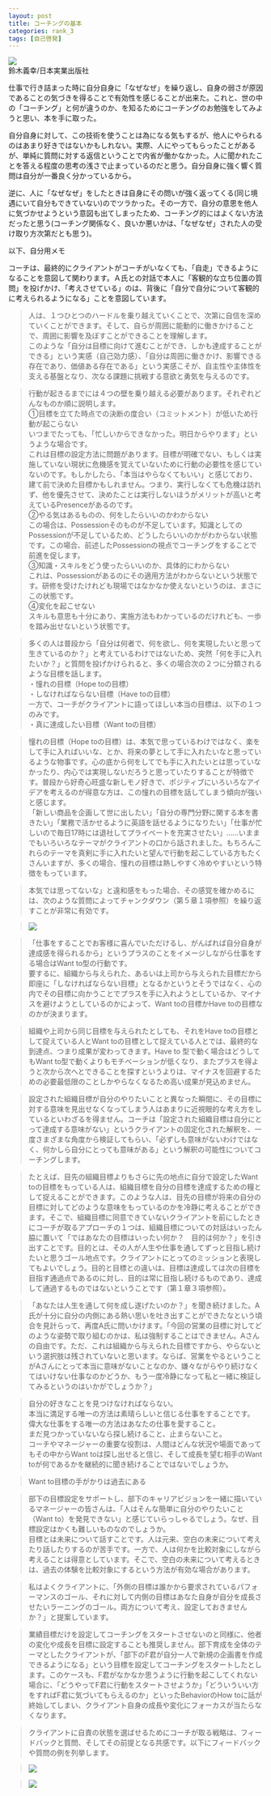 ```yaml
---
layout: post
title: コーチングの基本
categories: rank_3
tags: [自己啓発]
---
```


<div class="book"><div class="book_image"><a href="https://www.amazon.co.jp/dp/B00K9YAMT6"><img src="/images/introduce-of-coaching.jpg"></a></div><div class="book_info">鈴木義幸/日本実業出版社 </div><div class="clear"></div></div>

仕事で行き詰まった時に自分自身に「なぜなぜ」を繰り返し、自身の弱さが原因であることの気づきを得ることで有効性を感じることが出来た。これと、世の中の「コーチング」と何が違うのか、を知るためにコーチングのお勉強をしてみようと思い、本を手に取った。

自分自身に対して、この技術を使うことは為になる気もするが、他人にやられるのはあまり好きではないかもしれない。実際、人にやってもらったことがあるが、単純に質問に対する返信ということで内省が働かなかった。人に聞かれたことを答える程度の思考の浅さで止まっているのだと思う。自分自身に強く響く質問は自分が一番良く分かっているから。

逆に、人に「なぜなぜ」をしたときは自身にその問いが強く返ってくる(同じ境遇にいて自分もできていない)のでツラかった。その一方で、自分の意思を他人に気づかせようという意図も出てしまったため、コーチング的にはよくない方法だったと思う(コーチング関係なく、良いか悪いかは、「なぜなぜ」された人の受け取り方次第だとも思う)。

以下、自分用メモ

<!--more-->

コーチは、最終的にクライアントがコーチがいなくても、「自走」できるようになることを意図して関わります。Ａ氏との対話で本人に「客観的な立ち位置の質問」を投げかけ、「考えさせている」のは、背後に「自分で自分について客観的に考えられるようになる」ことを意図しています。

> 人は、１つひとつのハードルを乗り越えていくことで、次第に自信を深めていくことができます。そして、自らが周囲に能動的に働きかけることで、周囲に影響を及ぼすことができることを理解します。  
> このような「自分は目標に向けて進むことができ、しかも達成することができる」という実感（自己効力感）、「自分は周囲に働きかけ、影響できる存在であり、価値ある存在である」という実感こそが、自主性や主体性を支える基盤となり、次なる課題に挑戦する意欲と勇気を与えるのです。
                

> 行動が起きるまでには４つの壁を乗り越える必要があります。それぞれどんなものか順に説明します。  
>  ①目標を立てた時点での決断の度合い（コミットメント）が低いため行動が起こらない  
> いつまでたっても、「忙しいからできなかった。明日からやります」というような場合です。  
> これは目標の設定方法に問題があります。目標が明確でない、もしくは実施していない現状に危機感を覚えていないために行動の必要性を感じていないのです。もしかしたら、「本当はやらなくてもいい」と感じており、建て前で決めた目標かもしれません。つまり、実行しなくても危機は訪れず、他を優先させて、決めたことは実行しないほうがメリットが高いと考えているPresenceがあるのです。  
> ②やる気はあるものの、何をしたらいいのかわからない  
> この場合は、Possessionそのものが不足しています。知識としてのPossessionが不足しているため、どうしたらいいのかがわからない状態です。この場合、前述したPossessionの視点でコーチングをすることで前進を促します。  
>  ③知識・スキルをどう使ったらいいのか、具体的にわからない  
> これは、Possessionがあるのにその適用方法がわからないという状態です。研修を受けたけれども現場ではなかなか使えないというのは、まさにこの状態です。  
>  ④変化を起こせない  
> スキルも意思も十分にあり、実施方法もわかっているのだけれども、一歩を踏み出せないという状態です。
                

> 多くの人は普段から「自分は何者で、何を欲し、何を実現したいと思って生きているのか？」と考えているわけではないため、突然「何を手に入れたいか？」と質問を投げかけられると、多くの場合次の２つに分類されるような目標を話します。  
> ・憧れの目標（Hope toの目標）  
> ・しなければならない目標（Have toの目標）  
> 一方で、コーチがクライアントに語ってほしい本当の目標は、以下の１つのみです。  
> ・真に達成したい目標（Want toの目標）
                

> 憧れの目標（Hope toの目標）は、本気で思っているわけではなく、楽をして手に入ればいいな、とか、将来の夢として手に入れたいなと思っているような物事です。心の底から何をしてでも手に入れたいとは思っていなかったり、内心では実現しないだろうと思っていたりすることが特徴です。普段から好奇心旺盛な新しモノ好きで、ポジティブにいろいろなアイデアを考えるのが得意な方は、この憧れの目標を話してしまう傾向が強いと感じます。  
> 「新しい商品を企画して世に出したい」「自分の専門分野に関する本を書きたい」「業務で活かせるように英語を話せるようになりたい」「仕事が忙しいので毎日17時には退社してプライベートを充実させたい」……いままでもいろいろなテーマがクライアントの口から話されました。もちろんこれらのテーマを真剣に手に入れたいと望んで行動を起こしている方もたくさんいますが、多くの場合、憧れの目標は熱しやすく冷めやすいという特徴をもっています。
                

> 本気では思ってないな」と違和感をもった場合、その感覚を確かめるには、次のような質問によってチャンクダウン（第５章１項参照）を繰り返すことが非常に有効です。
                

> ![](/images/introduce-of-coaching-1.png)
        

> 「仕事をすることでお客様に喜んでいただけるし、がんばれば自分自身が達成感を得られるから」というプラスのことをイメージしながら仕事をする場合はWant to型の行動です。  
> 要するに、組織から与えられた、あるいは上司から与えられた目標だから即座に「しなければならない目標」となるかというとそうではなく、心の内でその目標に向かうことでプラスを手に入れようとしているか、マイナスを避けようとしているのかによって、Want toの目標かHave toの目標なのかが決まります。
                

> 組織や上司から同じ目標を与えられたとしても、それをHave toの目標として捉えている人とWant toの目標として捉えている人とでは、最終的な到達点、つまり成果が変わってきます。Have to 型で動く場合はどうしてもWant to型で動くよりもモチベーションが低くなり、またプラスを得ようと次から次へとできることを探すというよりは、マイナスを回避するための必要最低限のことしかやらなくなるため高い成果が見込めません。
                

> 設定された組織目標が自分のやりたいことと異なった瞬間に、その目標に対する意味を見出せなくなってしまう人はあまりに近視眼的な考え方をしているといわざるを得ません。コーチは「設定された組織目標は自分にとって達成する意味がない」というクライアントの固定化された解釈を、一度さまざまな角度から検証してもらい、「必ずしも意味がないわけではなく、何かしら自分にとっても意味がある」という解釈の可能性についてコーチングします。
                

> たとえば、目先の組織目標よりもさらに先の地点に自分で設定したWant toの目標をもっている人は、組織目標を自分の目標を達成するための糧として捉えることができます。このような人は、目先の目標が将来の自分の目標に対してどのような意味をもっているのかを冷静に考えることができます。そこで、組織目標に同意できていないクライアントを前にしたときにコーチが取るアプローチの１つは、組織目標についての対話はいったん脇に置いて「ではあなたの目標はいったい何か？　目的は何か？」を引き出すことです。目的とは、その人が人生や仕事を通してずっと目指し続けたいと思うゴール地点です。クライアントにとってのミッションと表現してもよいでしょう。目的と目標との違いは、目標は達成しては次の目標を目指す通過点であるのに対し、目的は常に目指し続けるものであり、達成して通過するものではないということです（第１章３項参照）。
                

> 「あなたは人生を通して何を成し遂げたいのか？」を聞き続けました。A氏が十分に自分の内側にある熱い思いを吐き出すことができたなという頃合を見計らって、再度A氏に問いかけます。「今回の営業の目標に対してどのような姿勢で取り組むのかは、私は強制することはできません。Aさんの自由です。ただ、これは組織から与えられた目標ですから、やらないという選択肢は残されていないと思います。ならば、営業をやるということがAさんにとって本当に意味がないことなのか、嫌々ながらやり続けなくてはいけない仕事なのかどうか、もう一度冷静になって私と一緒に検証してみるというのはいかがでしょうか？」
                

> 自分の好きなことを見つけなければならない。  
> 本当に満足する唯一の方法は素晴らしいと信じる仕事をすることです。  
> 偉大な仕事をする唯一の方法はあなたの仕事を愛すること。  
> まだ見つかっていないなら探し続けること、止まらないこと。  
> コーチやマネージャーの重要な役割は、人間はどんな状況や場面であってもその中からWant toは探し出せると信じ、そして成長を望む相手のWant toが何であるかを継続的に聞き続けることではないでしょうか。
                

> Want to目標の手がかりは過去にある
                

> 部下の目標設定をサポートし、部下のキャリアビジョンを一緒に描いているマネージャーの皆さんは、「人はそんな簡単に自分のやりたいこと（Want to）を発見できない」と感じていらっしゃるでしょう。なぜ、目標設定はかくも難しいものなのでしょうか。  
> 目標とは未来について話すことです。人は元来、空白の未来について考えたり話したりするのが苦手です。一方で、人は何かを比較対象にしながら考えることは得意としています。そこで、空白の未来について考えるときは、過去の体験を比較対象にするという方法が有効な場合があります。
                

> 私はよくクライアントに、「外側の目標は誰かから要求されているパフォーマンスのゴール、それに対して内側の目標はあなた自身が自分を成長させたいラーニングのゴール。両方について考え、設定しておきませんか？」と提案しています。
                

> 業績目標だけを設定してコーチングをスタートさせないのと同様に、他者の変化や成長を目標に設定することも推奨しません。部下育成を全体のテーマとしたクライアントが、「部下のF君が自分一人で新規の企画書を作成できるようになる」という目標を設定してコーチングをスタートしたとします。このケースも、F君がなかなか思うように行動を起こしてくれない場合に、「どうやってF君に行動をスタートさせようか」「どういういい方をすればF君に気づいてもらえるのか」といったBehaviorのHow toに話が終始してしまい、クライアント自身の成長や変化にフォーカスが当たらなくなります。
                

> クライアントに自責の状態を選ばせるためにコーチが取る戦略は、フィードバックと質問、そしてその前提となる共感です。以下にフィードバックや質問の例を列挙します。

> ![](/images/introduce-of-coaching-2.png)

> ![](/images/introduce-of-coaching-3.png)
